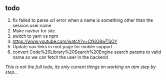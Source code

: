 ## todo

1. fix failed to parse url error when a name is something other than the session.user.name
2. Make navbar for site.
3. switch to yarn vs npm
4. https://www.youtube.com/watch?v=CfkiO8wTSOY
5. Update nav links in root page for mobile support
6. convert Code%20Library%20Search%20Engine search params to valid name so we can fetch the user in the backend

*This is not the full todo, its only current things im working on atm step by step...*